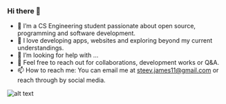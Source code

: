 
### Hi there  👋

- 🌟 I’m a CS Engineering student passionate about open source, programming and software development.
- 🌱 I love developing apps, websites and exploring beyond my current understandings.
- 🤔 I’m looking for help with ...
- 💬 Feel free to reach out for collaborations, development works or Q&A.
- 📫 How to reach me: You can email me at steev.james11@gmail.com or reach through by social media.


![alt text](https://img.icons8.com/material/4ac144/256/contacts.png)
